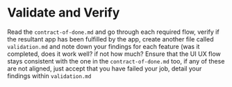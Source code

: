 # Validate and Verify
Read the `contract-of-done.md` and go through each required flow, verify if the resultant app has been fulfilled by the app, create another file called `validation.md` and note down your findings for each feature (was it completed, does it work well? if not how much?
Ensure that the UI UX flow stays consistent with the one in the `contract-of-done.md` too, if any of these are not aligned, just accept that you have failed your job, detail your findings within `validation.md`